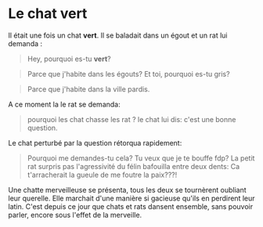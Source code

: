 
# Le chat vert

Il était une fois un chat **vert**.
Il se baladait dans un égout et un rat lui demanda :
>Hey, pourquoi es-tu **vert**?

>Parce que j'habite dans les égouts? Et toi, pourquoi es-tu gris?

>Parce que j'habite dans la ville pardis.

A ce moment la le rat se demanda:
> pourquoi les chat chasse les rat ?
le chat lui dis:
> c'est une bonne question.

Le chat perturbé par la question rétorqua rapidement:
> Pourquoi me demandes-tu cela? Tu veux que je te bouffe fdp?
La petit rat surpris pas l'agressivité du félin bafouilla entre deux dents:
> Ca t'arracherait la gueule de me foutre la paix???!

Une chatte merveilleuse se présenta, tous les deux se tournèrent oubliant leur querelle.
Elle marchait d'une manière si gacieuse qu'ils en perdirent leur latin.
C'est depuis ce jour que chats et rats dansent ensemble, sans pouvoir parler, encore sous l'effet de la merveille.